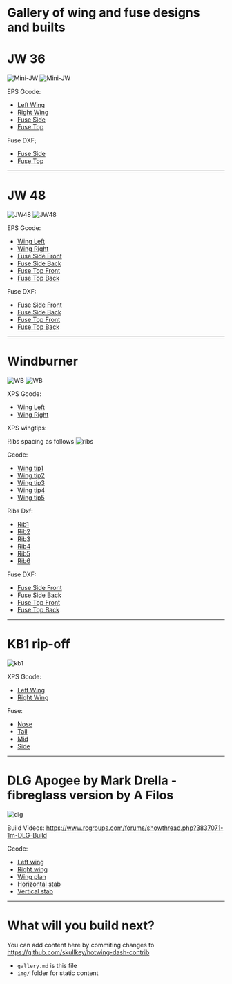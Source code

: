 Gallery of wing and fuse designs and builts 
===

# JW 36
![Mini-JW](img/jw36/minijw.jpeg)
![Mini-JW](img/jw36/jw36_glass.jpg)


EPS Gcode:
* [Left Wing](img/jw36/JW36_left.gcode)
* [Right Wing](img/jw36/JW36_right.gcode)
* [Fuse Side](img/jw36/JW36_Nose%20-%20side.dxf.gcode)
* [Fuse Top](img/jw36/JW36_Nose%20-%20top.dxf.gcode)

Fuse DXF;
* [Fuse Side](img/jw36/JW36_Nose%20-%20side.dxf)
* [Fuse Top](img/jw36/JW36_Nose%20-%20top.dxf)

---

# JW 48
![JW48](img/jw48/three_jw_48.jpeg)
![JW48](img/jw48/jw48_readytoroll.jpg)

EPS Gcode:
* [Wing Left](img/jw48/JW48_left_1.25.gcode)
* [Wing Right](img/jw48/JW48_right_1.25.gcode)
* [Fuse Side Front](img/jw48/jw48_nose_front.dxf.gcode)
* [Fuse Side Back](img/jw48/jw48_nose_back.dxf.gcode)
* [Fuse Top Front](img/jw48/JW48_Nose%20-%20top_front.dxf.gcode)
* [Fuse Top Back](img/jw48/JW48_Nose%20-%20top_back.dxf.gcode)



Fuse DXF:
* [Fuse Side Front](img/jw48/jw48_nose_front.dxf)
* [Fuse Side Back](img/jw48/jw48_nose_back.dxf)
* [Fuse Top Front](img/jw48/JW48_Nose%20-%20top_front.dxf)
* [Fuse Top Back](img/jw48/JW48_Nose%20-%20top_back.dxf)

---

# Windburner
![WB](img/windburner/windburner.jpg)
![WB](img/windburner/maiden.jpg)

XPS Gcode:
* [Wing Left](img/windburner/Windburner.gcode)
* [Wing Right](img/windburner/Windburner_right.gcode)

XPS wingtips:

Ribs spacing as follows
![ribs](img/windburner/ribs.png)

Gcode:
* [Wing tip1](img/windburner/Windburner_tip1.gcode)
* [Wing tip2](img/windburner/Windburner_tip2.gcode)
* [Wing tip3](img/windburner/Windburner_tip3.gcode)
* [Wing tip4](img/windburner/Windburner_tip4.gcode)
* [Wing tip5](img/windburner/Windburner_tip5.gcode)

Ribs Dxf:
* [Rib1](img/windburner/windburner-rib1.dxf)
* [Rib2](img/windburner/windburner-rib2.dxf)
* [Rib3](img/windburner/windburner-rib3.dxf)
* [Rib4](img/windburner/windburner-rib4.dxf)
* [Rib5](img/windburner/windburner-rib5.dxf)
* [Rib6](img/windburner/windburner-rib6.dxf)

Fuse DXF:
      
* [Fuse Side Front](img/windburner/wb_fuse-side_front.dxf)
* [Fuse Side Back](img/windburner/wb_fuse-side_back.dxf)
* [Fuse Top Front](img/windburner/wb_fuse-top_front.dxf)
* [Fuse Top Back](img/windburner/wb_fuse-top_back.dxf)

---
# KB1 rip-off
![kb1](img/kb1/kb1_small.jpg)

XPS Gcode:

* [Left Wing](img/kb1/kb1.gcode)
* [Right Wing](img/kb1/kb1_left.gcode)

Fuse:
* [Nose](img/kb1/nose.gcode)
* [Tail](img/kb1/tail.gcode)
* [Mid](img/kb1/kb_fuse_front_slot_cut.svg.gcode)
* [Side](img/kb1/kb_fuse_side.svg.gcode)

---
# DLG Apogee by Mark Drella - fibreglass version by A Filos 

![dlg](img/filos_apogee/filos.JPG)

Build Videos:
https://www.rcgroups.com/forums/showthread.php?3837071-1m-DLG-Build

Gcode:
* [Left wing](img/filos_apogee/dlg_left.gcode)
* [Right wing](img/filos_apogee/dlg_right.gcode)
* [Wing plan](img/filos_apogee/filos-dlg-Bodywingplan.svg)
* [Horizontal stab](img/filos_apogee/filos-dlg-tailhorizontal.svg)
* [Vertical stab](img/filos_apogee/filos-dlg-tailrudder.svg)

---
# What will you build next?

You can add content here by commiting changes to https://github.com/skullkey/hotwing-dash-contrib  

* `gallery.md` is this file
* `img/`  folder for static content 
